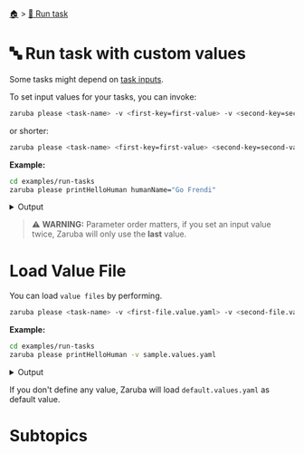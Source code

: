 <!--startTocHeader-->
[🏠](../README.md) > [🏃 Run task](README.md)
# 🔤 Run task with custom values
<!--endTocHeader-->

Some tasks might depend on [task inputs](../core-concepts/task/task-inputs.md).

To set input values for your tasks, you can invoke:

```bash
zaruba please <task-name> -v <first-key=first-value> -v <second-key=second-value>
```

or shorter:


```bash
zaruba please <task-name> <first-key=first-value> <second-key=second-value>
```

__Example:__


```bash
cd examples/run-tasks
zaruba please printHelloHuman humanName="Go Frendi"
```
 
<details>
<summary>Output</summary>
 
```````
🤖 🔎 Job Starting...
         Elapsed Time: 1.231µs
         Current Time: 09:10:21
🤖 🏁 Running 🍏 printHelloHuman runner (Attempt 1 of 3) on /home/gofrendi/zaruba/docs/examples/run-tasks
🤖    🚀 🍏 printHelloHuman      hello Go Frendi
🤖 🎉 Successfully running 🍏 printHelloHuman runner (Attempt 1 of 3)
🤖 🔎 Job Running...
         Elapsed Time: 2.210287ms
         Current Time: 09:10:21
🤖 🎉 🎉🎉🎉🎉🎉🎉🎉🎉🎉🎉🎉
🤖 🎉 Job Complete!!! 🎉🎉🎉
🤖 🔥 Terminating
🤖 🔎 Job Ended...
         Elapsed Time: 408.803047ms
         Current Time: 09:10:21
zaruba please printHelloHuman  -v 'humanName=Go Frendi'
```````
</details>


> ⚠️ __WARNING:__ Parameter order matters, if you set an input value twice, Zaruba will only use the __last__ value.

# Load Value File

You can load `value files` by performing.

```bash
zaruba please <task-name> -v <first-file.value.yaml> -v <second-file.value.yaml>
```

__Example:__


```bash
cd examples/run-tasks
zaruba please printHelloHuman -v sample.values.yaml
```
 
<details>
<summary>Output</summary>
 
```````
🤖 🔎 Job Starting...
         Elapsed Time: 1.265µs
         Current Time: 09:10:22
🤖 🏁 Running 🍏 printHelloHuman runner (Attempt 1 of 3) on /home/gofrendi/zaruba/docs/examples/run-tasks
🤖    🚀 🍏 printHelloHuman      hello Avogadro
🤖 🎉 Successfully running 🍏 printHelloHuman runner (Attempt 1 of 3)
🤖 🔎 Job Running...
         Elapsed Time: 1.786066ms
         Current Time: 09:10:22
🤖 🎉 🎉🎉🎉🎉🎉🎉🎉🎉🎉🎉🎉
🤖 🎉 Job Complete!!! 🎉🎉🎉
🤖 🔥 Terminating
🤖 🔎 Job Ended...
         Elapsed Time: 406.711553ms
         Current Time: 09:10:22
zaruba please printHelloHuman  -v 'sample.values.yaml'
```````
</details>


If you don't define any value, Zaruba will load `default.values.yaml` as default value.

# Subtopics
<!--startTocSubtopic-->
<!--endTocSubtopic-->